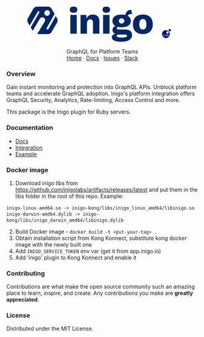 <br />
<div align="center">
  <img src="./assets/inigo.svg">
  <img height="40" src="./assets/lua.svg">
  <p align="center">
    GraphQL for Platform Teams
    <br />
    <a href="https://inigo.io">Home</a>
    ·
    <a href="https://docs.inigo.io/">Docs</a>
    ·
    <a href="https://github.com/inigolabs/inigo-kong/issues">Issues</a>
    ·
    <a href="https://slack.inigo.io/">Slack</a>
  </p>
</div>

### Overview
Gain instant monitoring and protection into GraphQL APIs. Unblock platform teams and accelerate GraphQL adoption.
Inigo's platform integration offers GraphQL Security, Analytics, Rate-limiting, Access Control and more.

This package is the Inigo plugin for Ruby servers.

### Documentation
* [Docs](https://docs.inigo.io/)
* [Integration](https://docs.inigo.io/product/agent_installation/kong)
* [Example](https://github.com/inigolabs/inigo-rb/tree/master/kong)

### Docker image

1. Download inigo libs from https://github.com/inigolabs/artifacts/releases/latest and put them in the libs folder in the root of this repo. Example:

```
inigo-linux-amd64.so -> inigo-kong/libs/inigo_linux_amd64/libinigo.so
inigo-darwin-amd64.dylib -> inigo-kong/libs/inigo_darwin_amd64/libinigo.dylib
```

2. Build Docker image - ```docker build -t <put-your-tag> .```
3. Obtain installation script from Kong Konnect, substitute kong docker image with the newly built one
4. Add `INIGO_SERVICE_TOKEN` env var (get it from app.inigo.io)
5. Add 'inigo' plugin to Kong Konnect and enable it

### Contributing
Contributions are what make the open source community such an amazing place to learn, inspire, and create. Any contributions you make are **greatly appreciated**.

### License
Distributed under the MIT License.

